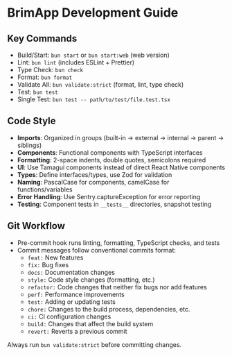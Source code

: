 # BrimApp Development Guide

## Key Commands

- Build/Start: `bun start` or `bun start:web` (web version)
- Lint: `bun lint` (includes ESLint + Prettier)
- Type Check: `bun check`
- Format: `bun format`
- Validate All: `bun validate:strict` (format, lint, type check)
- Test: `bun test`
- Single Test: `bun test -- path/to/test/file.test.tsx`

## Code Style

- **Imports**: Organized in groups (built-in → external → internal → parent → siblings)
- **Components**: Functional components with TypeScript interfaces
- **Formatting**: 2-space indents, double quotes, semicolons required
- **UI**: Use Tamagui components instead of direct React Native components
- **Types**: Define interfaces/types, use Zod for validation
- **Naming**: PascalCase for components, camelCase for functions/variables
- **Error Handling**: Use Sentry.captureException for error reporting
- **Testing**: Component tests in `__tests__` directories, snapshot testing

## Git Workflow

- Pre-commit hook runs linting, formatting, TypeScript checks, and tests
- Commit messages follow conventional commits format:
  - `feat:` New features
  - `fix:` Bug fixes
  - `docs:` Documentation changes
  - `style:` Code style changes (formatting, etc.)
  - `refactor:` Code changes that neither fix bugs nor add features
  - `perf:` Performance improvements
  - `test:` Adding or updating tests
  - `chore:` Changes to the build process, dependencies, etc.
  - `ci:` CI configuration changes
  - `build:` Changes that affect the build system
  - `revert:` Reverts a previous commit

Always run `bun validate:strict` before committing changes.
